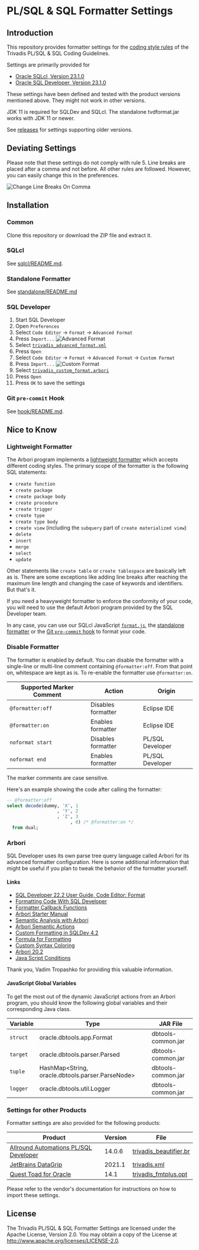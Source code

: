 # PL/SQL & SQL Formatter Settings

## Introduction

This repository provides formatter settings for the [coding style rules](https://trivadis.github.io/plsql-and-sql-coding-guidelines/v4.0/3-coding-style/coding-style/#rules) of the Trivadis PL/SQL & SQL Coding Guidelines.

Settings are primarily provided for

- [Oracle SQLcl, Version 23.1.0](https://www.oracle.com/tools/downloads/sqlcl-downloads.html)
- [Oracle SQL Developer, Version 23.1.0](https://www.oracle.com/tools/downloads/sqldev-downloads.html)

These settings have been defined and tested with the product versions mentioned above. They might not work in other versions.

JDK 11 is required for SQLDev and SQLcl. The standalone tvdformat.jar works with JDK 11 or newer.

See [releases](https://github.com/Trivadis/plsql-formatter-settings/releases) for settings supporting older versions.

## Deviating Settings

Please note that these settings do not comply with rule 5. Line breaks are placed after a comma and not before. All other rules are followed. However, you can easily change this in the preferences.

![Change Line Breaks On Comma](images/change_line_breaks_on_comma.png)

## Installation

### Common

Clone this repository or download the ZIP file and extract it. 

### SQLcl

See [sqlcl/README.md](sqlcl/README.md).

### Standalone Formatter

See [standalone/README.md](standalone/README.md)

### SQL Developer

1. Start SQL Developer
2. Open `Preferences`
3. Select `Code Editor` -> `Format` -> `Advanced Format`
4. Press `Import...`
   ![Advanced Format](images/advanced_format.png)
5. Select [`trivadis_advanced_format.xml`](settings/sql_developer/trivadis_advanced_format.xml)
6. Press `Open`
7. Select `Code Editor` -> `Format` -> `Advanced Format` -> `Custom Format`
8. Press `Import...`
   ![Custom Format](images/custom_format.png)
9. Select [`trivadis_custom_format.arbori`](settings/sql_developer/trivadis_custom_format.arbori)
10. Press `Open`
11. Press `OK` to save the settings

### Git `pre-commit` Hook

See [hook/README.md](hook/README.md).

## Nice to Know

### Lightweight Formatter

The Arbori program implements a [lightweight formatter](https://www.salvis.com/blog/2021/07/18/lightweight-formatter-for-pl-sql-sql/) which accepts different coding styles. The primary scope of the formatter is the following SQL statements:

- `create function`
- `create package`
- `create package body`
- `create procedure`
- `create trigger`
- `create type`
- `create type body`
- `create view` (including the `subquery` part of `create materialized view`)
- `delete`
- `insert`
- `merge`
- `select`
- `update`

Other statements like `create table` or `create tablespace` are basically left as is. There are some exceptions like adding line breaks after reaching the maximum line length and changing the case of keywords and identifiers. But that's it. 

If you need a heavyweight formatter to enforce the conformity of your code, you will need to use the default Arbori program provided by the SQL Developer team.

In any case, you can use our SQLcl JavaScript [`format.js`](sqlcl/README.md), the [standalone formatter](standalone/README.md) or the [Git `pre-commit` hook](hook/README.md) to format your code.

### Disable Formatter

The formatter is enabled by default. You can disable the formatter with a single-line or multi-line comment containing `@formatter:off`. From that point on, whitespace are kept as is. To re-enable the formatter use `@formatter:on`. 

Supported Marker Comment | Action | Origin 
-- | -- | --
`@formatter:off` | Disables formatter | Eclipse IDE
`@formatter:on` | Enables formatter | Eclipse IDE
`noformat start` | Disables formatter | PL/SQL Developer
`noformat end` | Enables formatter | PL/SQL Developer

The marker comments are case sensitive.

Here's an example showing the code after calling the formatter:

```sql
-- @formatter:off
select decode(dummy, 'X', 1 
                   , 'Y', 2
                   , 'Z', 3
                        , 0) /* @formatter:on */
  from dual;
```

### Arbori

SQL Developer uses its own parse tree query language called Arbori for its advanced formatter configuration. Here is some additional information that might be useful if you plan to tweak the behavior of the formatter yourself.

#### Links

- [SQL Developer 22.2 User Guide, Code Editor: Format](https://docs.oracle.com/en/database/oracle/sql-developer/22.2/rptug/sql-developer-concepts-usage.html#GUID-9421DA6E-A48A-427B-88C9-4414D83EC9D1__CODEEDITORFORMAT-C73DB981)
- [Formatting Code With SQL Developer](https://www.salvis.com/blog/2020/04/13/formatting-code-with-sql-developer/)
- [Formatter Callback Functions](https://www.salvis.com/blog/2020/11/12/formatter-callback-functions/)
- [Arbori Starter Manual](https://vadimtropashko.files.wordpress.com/2017/02/arbori-starter-manual.pdf)
- [Semantic Analysis with Arbori](https://vadimtropashko.files.wordpress.com/2019/11/arbori.pdf)
- [Arbori Semantic Actions](https://vadimtropashko.wordpress.com/2019/08/01/arbori-semantic-actions/)
- [Custom Formatting in SQLDev 4.2](https://vadimtropashko.wordpress.com/2017/01/03/custom-formatting-in-sqldev-4-2/)
- [Formula for Formatting](https://vadimtropashko.wordpress.com/2017/09/28/formatting-formulas/) 
- [Custom Syntax Coloring](https://vadimtropashko.wordpress.com/2018/10/10/custom-syntax-coloring/)
- [Arbori 20.2](https://vadimtropashko.wordpress.com/2020/06/19/arbori-20-2/)
- [Java Script Conditions](https://vadimtropashko.wordpress.com/2020/05/29/java-script-conditions/)

Thank you, Vadim Tropashko for providing this valuable information.

#### JavaScript Global Variables

To get the most out of the dynamic JavaScript actions from an Arbori program, you should know the following global variables and their corresponding Java class. 

Variable | Type                                             | JAR File
-------- | ------------------------------------------------ | -----------------------
`struct` | oracle.dbtools.app.Format                        | dbtools-common.jar
`target` | oracle.dbtools.parser.Parsed                     | dbtools-common.jar 
`tuple`  | HashMap<String, oracle.dbtools.parser.ParseNode> | dbtools-common.jar
`logger` | oracle.dbtools.util.Logger                       | dbtools-common.jar

### Settings for other Products

Formatter settings are also provided for the following products:

Product | Version | File
------- | ------- | ---------
[Allround Automations PL/SQL Developer](https://www.allroundautomations.com/products/pl-sql-developer/) | 14.0.6 | [trivadis_beautifier.br](settings/plsql_developer/trivadis_beautifier.br)
[JetBrains DataGrip](https://www.jetbrains.com/datagrip/) | 2021.1 | [trivadis.xml](settings/datagrip/trivadis.xml)
[Quest Toad for Oracle](https://www.quest.com/products/toad-for-oracle/) | 14.1 | [trivadis_fmtplus.opt](settings/toad/trivadis_fmtplus.opt)

Please refer to the vendor's documentation for instructions on how to import these settings.

## License

The Trivadis PL/SQL & SQL Formatter Settings are licensed under the Apache License, Version 2.0. You may obtain a copy of the License at <http://www.apache.org/licenses/LICENSE-2.0>.
